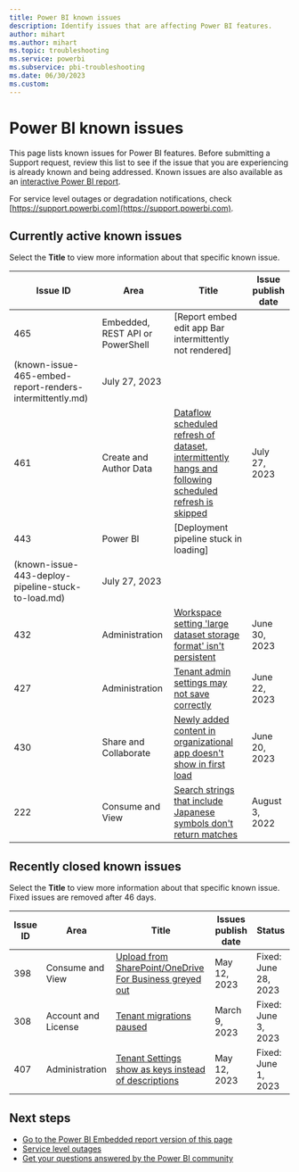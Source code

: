 ```yaml
---
title: Power BI known issues
description: Identify issues that are affecting Power BI features. 
author: mihart
ms.author: mihart
ms.topic: troubleshooting    
ms.service: powerbi
ms.subservice: pbi-troubleshooting
ms.date: 06/30/2023
ms.custom:  
---
```


# Power BI known issues

This page lists known issues for Power BI features. Before submitting a Support request, review this list to see if the issue that you are experiencing is already known and being addressed. Known issues are also available as an [interactive Power BI report](https://support.fabric.microsoft.com/en-US/known-issues/).

For service level outages or degradation notifications, check [https://support.powerbi.com](https://support.powerbi.com).  

## Currently active known issues

Select the **Title** to view more information about that specific known issue.

|  Issue ID |  Area                              |  Title  |  Issue publish date |  
|-----------|------------------------------------|---------|---------------------|
|  465      |  Embedded, REST API or PowerShell  |  [Report embed edit app Bar intermittently not rendered]
(known-issue-465-embed-report-renders-intermittently.md)    |July 27, 2023  |
|  461      |  Create and Author Data            |  [Dataflow scheduled refresh of dataset, intermittently hangs and following scheduled refresh is skipped](known-issue-461-scheduled-refresh-dataflow-hangs-intermittently.md)    |July 27, 2023  |
|  443      |  Power BI                    |  [Deployment pipeline stuck in loading]
(known-issue-443-deploy-pipeline-stuck-to-load.md)    | July 27, 2023  |
|  432      |  Administration                    |  [Workspace setting 'large dataset storage format' isn't persistent](known-issue-432-workspace-setting-large-dataset-storage-format-not-persistent.md)    | June 30, 2023  |
|  427      |  Administration                    |  [Tenant admin settings may not save correctly](known-issue-427-tenant-admin-settings-may-not-save-correctly.md)    | June 22, 2023  |
|  430      |  Share and Collaborate             |  [Newly added content in organizational app doesn't show in first load](known-issue-430-newly-added-content-org-app-doesnt-show.md)   |  June 20, 2023  |
|  222      |  Consume and View                  |  [Search strings that include Japanese symbols don't return matches](known-issue-222-search-strings-japanese-symbols-dont-work.md)   |  August 3, 2022  |

## Recently closed known issues

Select the **Title** to view more information about that specific known issue. Fixed issues are removed after 46 days.

|  Issue ID |  Area                              |  Title           |  Issues publish date |  Status  |
|-----------|------------------------------------|------------------|---------------------|-----------|
|  398      |  Consume and View                  |  [Upload from SharePoint/OneDrive For Business greyed out](known-issue-398-upload-sharepoint-greyed-out.md)    |   May 12, 2023    |  Fixed: June 28, 2023  |
|  308      |  Account and License               |  [Tenant migrations paused](known-issue-308-tenant-migrations-paused.md)    |   March 9, 2023    |  Fixed: June 3, 2023  |
|  407      |  Administration                    |  [Tenant Settings show as keys instead of descriptions](known-issue-407-tenant-settings-show-keys-descriptions.md)    |   May 12, 2023    |  Fixed: June 1, 2023  |

## Next steps

- [Go to the Power BI Embedded report version of this page](https://support.fabric.microsoft.com/known-issues/)
- [Service level outages](https://support.powerbi.com)
- [Get your questions answered by the Power BI community](https://community.powerbi.com)
